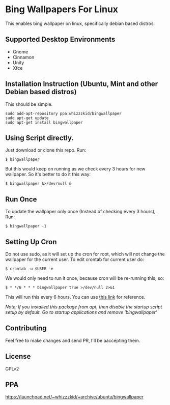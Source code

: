 # Bing Wallpapers For Linux
This enables bing wallpaper on linux, specifically debian based distros.

## Supported Desktop Environments

- Gnome
- Cinnamon
- Unity
- Xfce

## Installation Instruction (Ubuntu, Mint and other Debian based distros)
This should be simple.

    sudo add-apt-repository ppa:whizzzkid/bingwallpaper
    sudo apt-get update
    sudo apt-get install bingwallpaper

## Using Script directly.
Just download or clone this repo. Run:

    $ bingwallpaper

But this would keep on running as we check every 3 hours for new wallpaper. So it's better to do it this way:

    $ bingwallpaper &>/dev/null &

## Run Once
To update the wallpaper only once (Instead of checking every 3 hours), Run:

    $ bingwallpaper -1

## Setting Up Cron
Do not use sudo, as it will set up the cron for root, which will not change the wallpaper for the current user. To edit crontab for current user do:

    $ crontab -u $USER -e

We would only need to run it once, because cron will be re-running this, so:

    $ * */6 * * * bingwallpaper true >/dev/null 2>&1

This will run this every 6 hours. You can use [this link](http://www.crontab-generator.org/) for reference.

*Note: If you installed this package from apt, then disable the startup script setup by default. Go to startup applications and remove 'bingwallpaper'*

## Contributing
Feel free to make changes and send PR, I'll be aaccepting them.

## License
GPLv2

## PPA
https://launchpad.net/~whizzzkid/+archive/ubuntu/bingwallpaper
